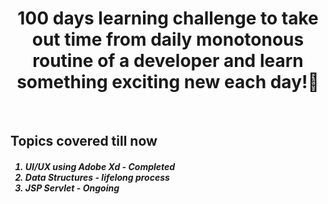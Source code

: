 <h1 align="center">
    100 days learning challenge to take out time from daily monotonous routine of a developer and learn something exciting new each day!🎯
</h1>
<br>

<h2>Topics covered till now</h2>
<ol>
<h5><li> UI/UX using Adobe Xd - <i>Completed</i> </li>
<li> Data Structures - <i>lifelong process </i> </li>
<li> JSP Servlet - <i>Ongoing</i></li>
</ol></h5>
